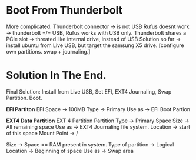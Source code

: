 # Boot From Thunderbolt
More complicated.
Thunderbolt connector -> is not USB
Rufus doesnt work -> thunderbolt =/= USB, Rufus works with USB only.
Thunderbolt shares a PCIe slot -> threated like internal drive, instead of USB
Solution so far
-> install ubuntu from Live USB, but target the samsung X5 drive. [configure own partitions. swap + journaling.]
# Solution In The End.
Final Solution:
Install from Live USB, Set EFI, EXT4 Journaling, Swap Partition.
Boot.

**EFI Partiton**
EFI Space -> 100MB
Type -> Primary
Use as -> EFI Boot Partion

**EXT4 Data Partition**
EXT 4 Partition
Partition Type -> Primary
Space Size -> All remaining space
Use as -> EXT4 Journaling file system.
Location -> start of this space
Mount Point -> /


Size -> Space == RAM present in system.
Type of partition -> Logical
Location -> Beginning of space
Use as -> Swap area
